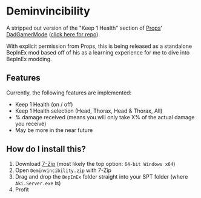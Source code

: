 # Deminvincibility
A stripped out version of the "Keep 1 Health" section of [Props](https://hub.sp-tarkov.com/user/18746-props/)' [DadGamerMode](https://hub.sp-tarkov.com/files/file/926-dad-gamer-mode) ([click here for repo](https://github.com/dvize/DadGamerMode)).

With explicit permission from Props, this is being released as a standalone BepInEx mod based off of his as a learning experience for me to dive into BepInEx modding.

## Features
Currently, the following features are implemented:
- Keep 1 Health (on / off)
- Keep 1 Health selection (Head, Thorax, Head & Thorax, All)
- % damage received (means you will only take X% of the actual damage you receive)
- May be more in the near future

## How do I install this?
1. Download [7-Zip](https://www.7-zip.org/download.html) (most likely the top option: `64-bit Windows x64`)
2. Open `Deminvincibility.zip` with 7-Zip
3. Drag and drop the `BepInEx` folder straight into your SPT folder (where `Aki.Server.exe` is)
4. Profit
